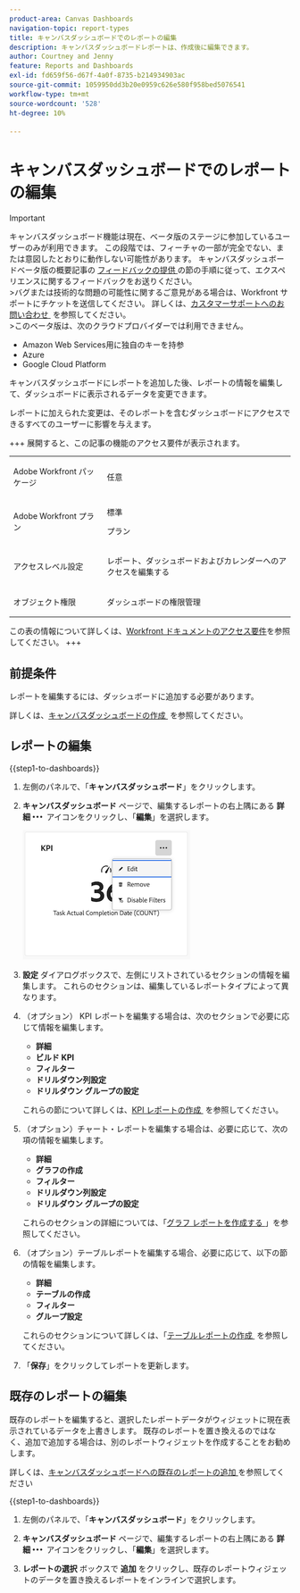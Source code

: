 ```yaml
---
product-area: Canvas Dashboards
navigation-topic: report-types
title: キャンバスダッシュボードでのレポートの編集
description: キャンバスダッシュボードレポートは、作成後に編集できます。
author: Courtney and Jenny
feature: Reports and Dashboards
exl-id: fd659f56-d67f-4a0f-8735-b214934903ac
source-git-commit: 1059950dd3b20e0959c626e580f958bed5076541
workflow-type: tm+mt
source-wordcount: '528'
ht-degree: 10%

---
```


# キャンバスダッシュボードでのレポートの編集

>[!IMPORTANT]
>
>キャンバスダッシュボード機能は現在、ベータ版のステージに参加しているユーザーのみが利用できます。 この段階では、フィーチャの一部が完全でない、または意図したとおりに動作しない可能性があります。 キャンバスダッシュボードベータ版の概要記事の [&#x200B; フィードバックの提供 &#x200B;](/help/quicksilver/product-announcements/betas/canvas-dashboards-beta/canvas-dashboards-beta-information.md#provide-feedback) の節の手順に従って、エクスペリエンスに関するフィードバックをお送りください。<br>
>&#x200B;>バグまたは技術的な問題の可能性に関するご意見がある場合は、Workfront サポートにチケットを送信してください。 詳しくは、[&#x200B; カスタマーサポートへのお問い合わせ &#x200B;](/help/quicksilver/workfront-basics/tips-tricks-and-troubleshooting/contact-customer-support.md) を参照してください。<br>
>&#x200B;>このベータ版は、次のクラウドプロバイダーでは利用できません。
>
>* Amazon Web Services用に独自のキーを持参
>* Azure
>* Google Cloud Platform

キャンバスダッシュボードにレポートを追加した後、レポートの情報を編集して、ダッシュボードに表示されるデータを変更できます。

レポートに加えられた変更は、そのレポートを含むダッシュボードにアクセスできるすべてのユーザーに影響を与えます。


+++ 展開すると、この記事の機能のアクセス要件が表示されます。

<table style="table-layout:auto"> 
<col> 
</col> 
<col> 
</col> 
<tbody> 
<tr> 
   <td role="rowheader"><p>Adobe Workfront パッケージ</p></td> 
   <td> 
<p>任意 </p> 
   </td> 
<tr> 
 <tr> 
   <td role="rowheader"><p>Adobe Workfront プラン</p></td> 
   <td> 
<p>標準</p> 
<p>プラン</p> 
   </td> 
   </tr> 
  </tr> 
  <tr> 
   <td role="rowheader"><p>アクセスレベル設定</p></td> 
   <td><p>レポート、ダッシュボードおよびカレンダーへのアクセスを編集する</p>
  </td> 
  </tr>  
        <tr> 
   <td role="rowheader"><p>オブジェクト権限</p></td> 
   <td><p>ダッシュボードの権限管理</p>
  </td> 
  </tr>
</tbody> 
</table>

この表の情報について詳しくは、[Workfront ドキュメントのアクセス要件](/help/quicksilver/administration-and-setup/add-users/access-levels-and-object-permissions/access-level-requirements-in-documentation.md)を参照してください。
+++

## 前提条件

レポートを編集するには、ダッシュボードに追加する必要があります。

詳しくは、[&#x200B; キャンバスダッシュボードの作成 &#x200B;](/help/quicksilver/reports-and-dashboards/canvas-dashboards/create-dashboards/create-dashboards.md) を参照してください。

## レポートの編集

{{step1-to-dashboards}}

1. 左側のパネルで、「**キャンバスダッシュボード**」をクリックします。

1. **キャンバスダッシュボード** ページで、編集するレポートの右上隅にある **詳細**![&#x200B; 詳細アイコン &#x200B;](assets/more-icon.png) アイコンをクリックし、「**編集**」を選択します。

   ![&#x200B; レポートの編集 &#x200B;](assets/edit-report-box.png)

1. **設定** ダイアログボックスで、左側にリストされているセクションの情報を編集します。 これらのセクションは、編集しているレポートタイプによって異なります。

1. （オプション） KPI レポートを編集する場合は、次のセクションで必要に応じて情報を編集します。

   * **詳細**
   * **ビルド KPI**
   * **フィルター**
   * **ドリルダウン列設定**
   * **ドリルダウン グループの設定**

   これらの節について詳しくは、[KPI レポートの作成 &#x200B;](/help/quicksilver/reports-and-dashboards/canvas-dashboards/add-reports/build-kpi-report.md) を参照してください。

1. （オプション）チャート・レポートを編集する場合は、必要に応じて、次の項の情報を編集します。

   * **詳細**
   * **グラフの作成**
   * **フィルター**
   * **ドリルダウン列設定**
   * **ドリルダウン グループの設定**

   これらのセクションの詳細については、「[&#x200B; グラフ レポートを作成する &#x200B;](/help/quicksilver/reports-and-dashboards/canvas-dashboards/add-reports/build-chart-report.md)」を参照してください。

1. （オプション）テーブルレポートを編集する場合、必要に応じて、以下の節の情報を編集します。

   * **詳細**
   * **テーブルの作成**
   * **フィルター**
   * **グループ設定**

   これらのセクションについて詳しくは、「[&#x200B; テーブルレポートの作成 &#x200B;](/help/quicksilver/reports-and-dashboards/canvas-dashboards/add-reports/build-table-report.md) を参照してください。

1. 「**保存**」をクリックしてレポートを更新します。

## 既存のレポートの編集

既存のレポートを編集すると、選択したレポートデータがウィジェットに現在表示されているデータを上書きします。 既存のレポートを置き換えるのではなく、追加で追加する場合は、別のレポートウィジェットを作成することをお勧めします。

詳しくは、[&#x200B; キャンバスダッシュボードへの既存のレポートの追加 &#x200B;](/help/quicksilver/reports-and-dashboards/canvas-dashboards/add-reports/add-existing-report.md) を参照してください

{{step1-to-dashboards}}

1. 左側のパネルで、「**キャンバスダッシュボード**」をクリックします。

1. **キャンバスダッシュボード** ページで、編集するレポートの右上隅にある **詳細**![&#x200B; 詳細アイコン &#x200B;](assets/more-icon.png) アイコンをクリックし、「**編集**」を選択します。

1. **レポートの選択** ボックスで **追加** をクリックし、既存のレポートウィジェットのデータを置き換えるレポートをインラインで選択します。
